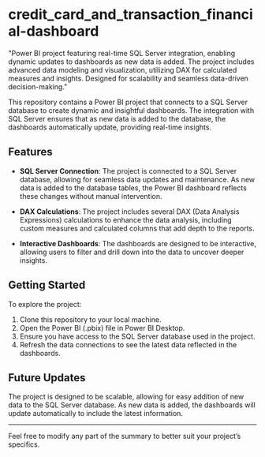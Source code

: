 # credit_card_and_transaction_financial-dashboard
"Power BI project featuring real-time SQL Server integration, enabling dynamic updates to dashboards as new data is added. The project includes advanced data modeling and visualization, utilizing DAX for calculated measures and insights. Designed for scalability and seamless data-driven decision-making."




This repository contains a Power BI project that connects to a SQL Server database to create dynamic and insightful dashboards. The integration with SQL Server ensures that as new data is added to the database, the dashboards automatically update, providing real-time insights.

## Features

- **SQL Server Connection**: The project is connected to a SQL Server database, allowing for seamless data updates and maintenance. As new data is added to the database tables, the Power BI dashboard reflects these changes without manual intervention.
  
- **DAX Calculations**: The project includes several DAX (Data Analysis Expressions) calculations to enhance the data analysis, including custom measures and calculated columns that add depth to the reports.

- **Interactive Dashboards**: The dashboards are designed to be interactive, allowing users to filter and drill down into the data to uncover deeper insights.

## Getting Started

To explore the project:

1. Clone this repository to your local machine.
2. Open the Power BI (.pbix) file in Power BI Desktop.
3. Ensure you have access to the SQL Server database used in the project.
4. Refresh the data connections to see the latest data reflected in the dashboards.

## Future Updates

The project is designed to be scalable, allowing for easy addition of new data to the SQL Server database. As new data is added, the dashboards will update automatically to include the latest information.

---

Feel free to modify any part of the summary to better suit your project’s specifics.

